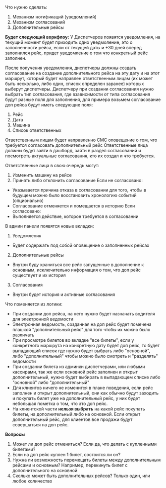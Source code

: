 Что нужно сделать:
1. Механизм нотификаций (уведомлений)
2. Механизм согласований
3. Дополнительные рейсы


**Будет следующий воркфлоу:**
У Диспетчеров появятся уведомления, на текущий момент будет приходить одно уведмоление, это о заполненности рейса, если от текущей даты и +30 дней вперед заполнился рейс, придет уведомление о том что конкретный рейс заполнен. 

После получения уведомления, диспетчеры должны создать согласование на создание дополнительного рейса на эту дату и на этот маршрут, который будет направлен ответственным лицам (их может быть несколько, либо один, список определен заранее) которых выберут диспетчеры.
Диспетчеру при создании согласования нужно выбрать тип согласования, где взависимости от типа согласования будут разные поля для заполнения, для примера возьмем согласование доп рейса будут иметь следующие поля:
1) Рейс
2) Дата
3) Машина
4) Список ответственных

Ответственным лицам будет направленно СМС оповещение о том, что требуется согласовать дополнительный рейс
Ответственные лица должны будут зайти в дашборд, зайти в раздел согласований и посмотреть актуальные согласования, кто их создал и что требуется.

Ответственные лица в свою очередь могут:
1) Изменить машину на рейсе
2) Принять либо отклонить согласование
Если не согласовано:
- Указывается причина отказа в согласовании для того, чтобы в будущем можно было восстановить хронологию событий (опционально)
- Согласование отменяется и помещается в историю
Если согласовано:
- Выполняется действие, которое требуется в согласовании

В админ панели появятся новые вкладки:
1) Уведомления
- Будет содержать под собой оповещение о заполненных рейсах
2) Дополнительные рейсы
- Внутри буду храниться все рейс запущенные в дополнение к основным, исключительно информация о том, что доп рейс существует и их история
3) Согласования
- Внутри будет история и активные согласования

Что поменяется из логики:
- При создании доп рейса, на него нужно будет назначать водителя для электронной ведомости
- Электронная ведомость, созданная на доп рейс будет помечена плашкой "дополнительный рейс" для того чтобы их можно было различать
- При просмотре билетов во вкладке "все билеты", если у конкретного маршрута на конкретную дату будет доп рейс, то будет выпадающий список где нужно будет выбрать либо "основной", либо "дополнительный" чтобы можно было смотреть и "разделять" ведомости
- При создании билета из админки диспетчерами, или любыми кассирами, так же если основной рейс заполнен и открыт дополнительный, нужно будет выбирать в выпадающем списке либо "основной" либо "дополнительный"
- Для клиентов ничего не изменится в плане поведения, если рейс заполнен и открыт дополнительный, они как обычно будут заходить и покупать билет уже на дополнительный рейс, у них будет небольшая пометка о том, что это доп рейс.
- На клиентской части **нельзя выбрать** на какой рейс покупать билеты, на дополнительный либо на основной. Если открыт дополнительный рейс, для клиентов все продажи будут совершаться на доп рейс.


**Вопросы**
1. Может ли доп рейс отмениться? Если да, что делать с купленными билетами?
2. Если на доп рейс куплен 1 билет, состоится ли он?
3. Нужна ли возможность перемещать билеты между дополнительным рейсами и основным? Например, перекинуть билет с дополнительного на основной
4. Сколько может быть дополнительных рейсов? Только один, или любое количество
